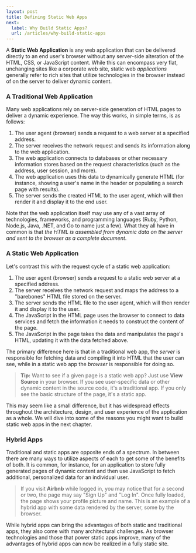 ```yaml
---
layout: post
title: Defining Static Web Apps
next:
  label: Why Build Static Apps?
  url: /articles/why-build-static-apps
---
```


A **Static Web Application** is any web application that can be delivered directly
to an end user's browser without any server-side alteration of the HTML, CSS, or
JavaScript content. While this can encompass very flat, unchanging sites like a
corporate web site, static web *applications* generally refer to rich sites
that utilize technologies in the browser instead of on the server to deliver
dynamic content.

### A Traditional Web Application

Many web applications rely on server-side generation of HTML pages to deliver
a dynamic experience. The way this works, in simple terms, is as follows:

1. The user agent (browser) sends a request to a web server at a specified address.
2. The server receives the network request and sends its information along to the web
   application.
3. The web application connects to databases or other necessary information stores based
   on the request characteristics (such as the address, user session, and more).
4. The web application uses this data to dynamically generate HTML (for instance, showing
   a user's name in the header or populating a search page with results).
5. The server sends the created HTML to the user agent, which will then render it and
   display it to the end user.
   
Note that the web application itself may use any of a vast array of technologies, frameworks,
and programming languages (Ruby, Python, Node.js, Java, .NET, and Go to name just a few).
What they all have in common is that *the HTML is assembled from dynamic data on the server and
sent to the browser as a complete document*.

### A Static Web Application

Let's contrast this with the request cycle of a static web application:

1. The user agent (browser) sends a request to a static web server at a specified address.
2. The server receives the network request and maps the address to a "barebones" HTML file stored on the
   server.
3. The server sends the HTML file to the user agent, which will then render it and display it
   to the user.
4. The JavaScript in the HTML page uses the browser to connect to data services and fetch the
   information it needs to construct the content of the page.
5. The JavaScript in the page takes the data and manipulates the page's HTML, updating it with
   the data fetched above.
   
The primary difference here is that in a traditional web app, the *server* is responsible for
fetching data and compiling it into HTML that the user can see, while in a static web app the
*browser* is responsible for doing so.

> **Tip:** Want to see if a given page is a static web app? Just use **View Source** in your browser. If you
> see user-specific data or other dynamic content in the source code, it's a traditional app. If you
> only see the basic structure of the page, it's a static app.

This may seem like a small difference, but it has widespread effects throughout the architecture,
design, and user experience of the application as a whole. We will dive into some of the reasons
you might want to build static web apps in the next chapter.

### Hybrid Apps

Traditional and static apps are opposite ends of a spectrum. In between there are many ways to utilize
aspects of each to get some of the benefits of both. It is common, for instance, for an application
to store fully generated pages of dynamic content and then use JavaScript to fetch additional, personalized
data for an individual user.

> If you visit **Airbnb** while logged in, you may notice that for a second or two, the page may say
> "Sign Up" and "Log In". Once fully loaded, the page shows your profile picture and name. This is an
> example of a hybrid app with some data rendered by the server, some by the browser.

While hybrid apps can bring the advantages of both static and traditional apps, they also come with
many architectural challenges. As browser technologies and those that power static apps improve,
many of the advantages of hybrid apps can now be realized in a fully static site.
